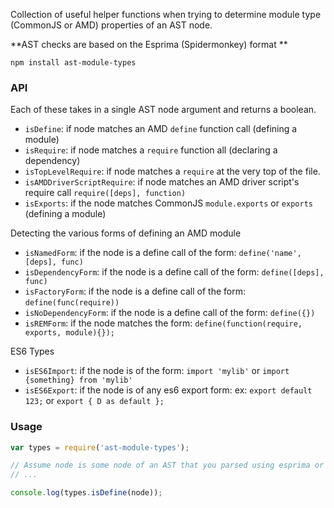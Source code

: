 Collection of useful helper functions when trying to determine
module type (CommonJS or AMD) properties of an AST node.

**AST checks are based on the Esprima (Spidermonkey) format **

`npm install ast-module-types`

### API

Each of these takes in a single AST node argument
and returns a boolean.

* `isDefine`: if node matches an AMD `define` function call (defining a module)
* `isRequire`: if node matches a `require` function all (declaring a dependency)
* `isTopLevelRequire`: if node matches a `require` at the very top of the file.
* `isAMDDriverScriptRequire`: if node matches an AMD driver script's require call `require([deps], function)`
* `isExports`: if the node matches CommonJS `module.exports` or `exports` (defining a module)

Detecting the various forms of defining an AMD module

* `isNamedForm`: if the node is a define call of the form: `define('name', [deps], func)`
* `isDependencyForm`: if the node is a define call of the form: `define([deps], func)`
* `isFactoryForm`: if the node is a define call of the form: `define(func(require))`
* `isNoDependencyForm`: if the node is a define call of the form: `define({})`
* `isREMForm`: if the node matches the form: `define(function(require, exports, module){});`

ES6 Types

* `isES6Import`: if the node is of the form: `import 'mylib'` or `import {something} from 'mylib'`
* `isES6Export`: if the node is of any es6 export form: ex: `export default 123;` or `export { D as default };`

### Usage

```javascript
var types = require('ast-module-types');

// Assume node is some node of an AST that you parsed using esprima or esprima-fb
// ...

console.log(types.isDefine(node));
```
